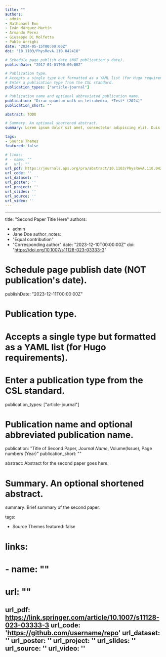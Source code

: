 ```yaml
---
title: ""
authors:
- admin
- Nathanaël Eon
- Iván Márquez-Martín
- Armando Pérez
- Giuseppe Di Molfetta
- Pablo Arrighi
date: "2024-05-15T00:00:00Z"
doi: "10.1103/PhysRevA.110.042418"

# Schedule page publish date (NOT publication's date).
publishDate: "2017-01-01T00:00:00Z"

# Publication type.
# Accepts a single type but formatted as a YAML list (for Hugo requirements).
# Enter a publication type from the CSL standard.
publication_types: ["article-journal"]

# Publication name and optional abbreviated publication name.
publication: "Dirac quantum walk on tetrahedra, *Test* (2024)"
publication_short: ""

abstract: TODO

# Summary. An optional shortened abstract.
summary: Lorem ipsum dolor sit amet, consectetur adipiscing elit. Duis posuere tellus ac convallis placerat. Proin tincidunt magna sed ex sollicitudin condimentum.

tags:
- Source Themes
featured: false

# links:
# - name: ""
#   url: ""
url_pdf: https://journals.aps.org/pra/abstract/10.1103/PhysRevA.110.042418
url_code: ''
url_dataset: ''
url_poster: ''
url_project: ''
url_slides: ''
url_source: ''
url_video: ''
---
```


---
title: "Second Paper Title Here"
authors:
- admin
- Jane Doe
author_notes:
- "Equal contribution"
- "Corresponding author"
date: "2023-12-10T00:00:00Z"
doi: "https://doi.org/10.1007/s11128-023-03333-3"

# Schedule page publish date (NOT publication's date).
publishDate: "2023-12-11T00:00:00Z"

# Publication type.
# Accepts a single type but formatted as a YAML list (for Hugo requirements).
# Enter a publication type from the CSL standard.
publication_types: ["article-journal"]

# Publication name and optional abbreviated publication name.
publication: "Title of Second Paper, *Journal Name*, Volume(Issue), Page numbers (Year)"
publication_short: ""

abstract: Abstract for the second paper goes here.

# Summary. An optional shortened abstract.
summary: Brief summary of the second paper.

tags:
- Source Themes
featured: false

# links:
# - name: ""
#   url: ""
url_pdf: https://link.springer.com/article/10.1007/s11128-023-03333-3
url_code: 'https://github.com/username/repo'
url_dataset: ''
url_poster: ''
url_project: ''
url_slides: ''
url_source: ''
url_video: ''
---

